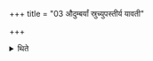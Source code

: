 +++
title = "03 औदुम्बर्यां स्रुच्युपस्तीर्य यावती"

+++

<details><summary>थिते</summary>

औदुम्बर्यां स्रुच्युपस्तीर्य यावती द्यावापृथिवी इति दधि गृहीत्वाभिघार्य वाक्च त्वा मनश्च श्रीणीतां प्राणश्च त्वापानश्च श्रीणीतां चक्षुश्च त्वा श्रोत्रं च श्रीणीतां दक्षश्च त्वा बलं च श्रीणीतामोजश्च त्वा सहश्च श्रीणीतामायुश्च त्वा जरा च श्रीणीतामात्मा च त्वा तनूश्च श्रीणीतां शृतोऽसि शृतंकृतः शृताय त्वा शृतेभ्यस्त्वेत्याग्नीध्रीयेऽधिश्रित्याह होतर्वदस्व यत्ते वाद्यमिति ३
</details>
